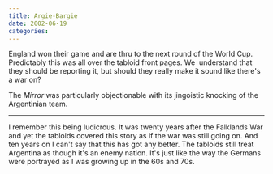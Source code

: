 ```yaml
---
title: Argie-Bargie
date: 2002-06-19
categories:
---
```


England won their game and are thru to the next round of the World Cup.
Predictably this was all over the tabloid front pages. We  understand that
they should be reporting it, but should they really make it sound like
there's a war on?

The *Mirror* was particularly objectionable with its jingoistic
knocking of the Argentinian team.

***

I remember this being ludicrous. It was twenty years after the Falklands War
and yet the tabloids covered this story as if the war was still going on. And
ten years on I can't say that this has got any better. The tabloids still
treat Argentina as though it's an enemy nation. It's just like the way the
Germans were portrayed as I was growing up in the 60s and 70s.
